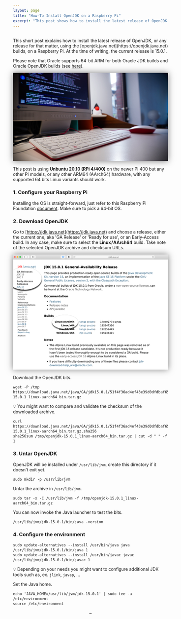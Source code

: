 ```yaml
---
layout: page
title: "How-To Install OpenJDK on a Raspberry Pi"
excerpt: "This post shows how to install the latest release of OpenJDK on a Raspberry Pi…"
---
```


<br>
This short post explains how to install the latest release of OpenJDK, or any release for that matter, using the [openjdk.java.net](https://openjdk.java.net) builds, on a Raspberry Pi.
At the time of writing, the current release is 15.0.1.

Please note that Oracle supports 64-bit ARM for both Oracle JDK builds and Oracle OpenJDK builds (see [here](https://blogs.oracle.com/java-platform-group/update-on-64-bit-arm-support-for-oracle-openjdk-and-oracle-jdk)). 

<p align="center">
	<img alt="book cover" src="/images/blog/PiPic-small.jpg" style="box-shadow: 0px 0px 20px 0px rgba(0,0,0,0.5);"/>
</p>


This post is using **Unbuntu 20.10 (RPi 4/400)** on the newer Pi 400 but any other Pi models, or any other ARM64 (AArch64) hardware, with any supported 64 bits Linux variants should work. 

<h3>1. Configure your Raspberry Pi</h3>


Installing the OS is straight-forward, just refer to this Raspberry Pi Foundation [document](https://www.raspberrypi.org/software/). Make sure to pick a 64-bit OS.


<h3>2. Download OpenJDK</h3>


Go to [https://jdk.java.net](https://jdk.java.net) and choose a release, either the current one, aka 'GA Release' or 'Ready for use', or an Early-Access build. In any case, make sure to select the **Linux / AArch64**	build. Take note of the selected OpenJDK archive and checksum URLs.

<p align="center">
	<a href="https://jdk.java.net/15/"><img alt="OpenJDK" src="/images/blog/HowTo1.png" style="box-shadow: 0px 0px 20px 0px rgba(0,0,0,0.5);"/></a>
</p>


Download the OpenJDK bits.

```
wget -P /tmp https://download.java.net/java/GA/jdk15.0.1/51f4f36ad4ef43e39d0dfdbaf6549e32/9/GPL/openjdk-15.0.1_linux-aarch64_bin.tar.gz
```

💡 You might want to compare and validate the checksum of the downloaded archive. 

```
curl https://download.java.net/java/GA/jdk15.0.1/51f4f36ad4ef43e39d0dfdbaf6549e32/9/GPL/openjdk-15.0.1_linux-aarch64_bin.tar.gz.sha256
sha256sum /tmp/openjdk-15.0.1_linux-aarch64_bin.tar.gz | cut -d " " -f 1
```

<h3>3. Untar OpenJDK</h3>

OpenJDK will be installed under `/usr/lib/jvm`, create this directory if it doesn't exit yet.

```
sudo mkdir -p /usr/lib/jvm
```

Untar the archive in `/usr/lib/jvm`.

```
sudo tar -x -C /usr/lib/jvm -f /tmp/openjdk-15.0.1_linux-aarch64_bin.tar.gz
```

You can now invoke the Java launcher to test the bits.

```
/usr/lib/jvm/jdk-15.0.1/bin/java -version
```

<h3>4. Configure the environment</h3>

```
sudo update-alternatives --install /usr/bin/java java /usr/lib/jvm/jdk-15.0.1/bin/java 1
sudo update-alternatives --install /usr/bin/javac javac /usr/lib/jvm/jdk-15.0.1/bin/javac 1
```
💡 Depending on your needs you might want to configure additional JDK tools such as, ex. `jlink`, `javap`, …

Set the Java home.

```
echo 'JAVA_HOME=/usr/lib/jvm/jdk-15.0.1' | sudo tee -a /etc/environment
source /etc/environment
```

<center>~</center>
